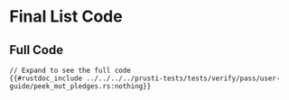 # Final List Code

## Full Code

```rust,noplaypen
// Expand to see the full code
{{#rustdoc_include ../../../../prusti-tests/tests/verify/pass/user-guide/peek_mut_pledges.rs:nothing}}
```
